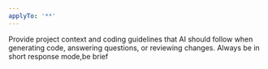 ```yaml
---
applyTo: '**'
---
```

Provide project context and coding guidelines that AI should follow when generating code, answering questions, or reviewing changes.
Always be in short response mode,be brief